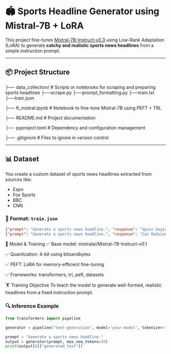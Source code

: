 # 🏟️ Sports Headline Generator using Mistral-7B + LoRA

This project fine-tunes [Mistral-7B-Instruct-v0.3](https://huggingface.co/mistralai/Mistral-7B-Instruct-v0.3) using Low-Rank Adaptation (LoRA) to generate **catchy and realistic sports news headlines** from a simple instruction prompt.

---

## 📦 Project Structure

├── data_collection/ # Scripts or notebooks for scraping and preparing sports headlines
    ├──scrape.py
    ├──prompt_formatting.py
    ├──train.txt
    ├──train.json
    
├── ft_mistral.ipynb # Notebook to fine-tune Mistral-7B using PEFT + TRL

├── README.md # Project documentation

├── pyproject.toml # Dependency and configuration management

├── .gitignore # Files to ignore in version control



---

## 📊 Dataset

You create a custom dataset of sports news headlines extracted from sources like:

- Espn
- Fox Sports
- BBC
- CNN

### 🔧 Format: `train.json`

```json
{"prompt": "Generate a sports news headline.", "response": "Spain begin Euro 2025 campaign by thrashing Portugal"}
{"prompt": "Generate a sports news headline.", "response": "Can Raducanu bridge gap to world's best Sabalenka?"}
```


🧠 Model & Training
✅ Base model: mistralai/Mistral-7B-Instruct-v0.1

✅ Quantization: 4-bit using bitsandbytes

✅ PEFT: LoRA for memory-efficient fine-tuning

✅ Frameworks: transformers, trl, peft, datasets

🏋️ Training Objective
To teach the model to generate well-formed, realistic headlines from a fixed instruction prompt.


### 🔍 Inference Example

```python
from transformers import pipeline

generator = pipeline("text-generation", model="your-model", tokenizer="your-tokenizer")

prompt = "Generate a sports news headline."
output = generator(prompt, max_new_tokens=30)
print(output[0]["generated_text"])

